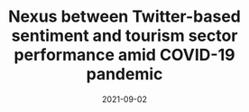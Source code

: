 ---
title: "Nexus between Twitter-based sentiment and tourism sector performance amid COVID-19 pandemic"
collection: publications
category: manuscripts
permalink: /publication/2023-08-27-paper-title-number-2
excerpt: 'The outbreak of the COVID-19 pandemic and the steps taken to contain its spread resulted in a decline in tourism sector stock prices. Using linear and quantile regressions, we examine the impact of Twitter-based investor sentiment for COVID-19 and Twitter-based sentiment towards uncertainty on the performance of tourism stocks. The findings indicate a heterogenous effect of tweets and Twitter economic uncertainty on tourism sector equity returns with a major impact on the lower quantiles.'
date: 2021-09-02
venue: 'Tourism Economics'
slidesurl: 'https://doi.org/10.1177/13548166221123102'
paperurl: 'https://doi.org/10.1177/13548166221123102'
citation: 'Shiljas, K., Kumar, D., & Bashir, H. A. (2023). Nexus between Twitter-based sentiment and tourism sector performance amid COVID-19 pandemic. Tourism Economics, 29(8), 2200-2205.'
---